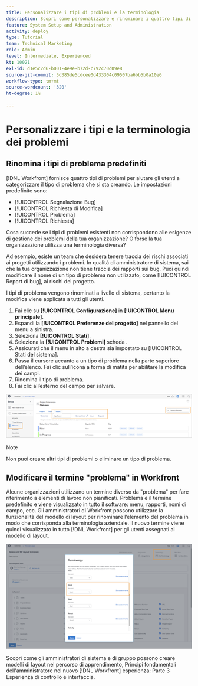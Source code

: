 ```yaml
---
title: Personalizzare i tipi di problemi e la terminologia
description: Scopri come personalizzare e rinominare i quattro tipi di problemi predefiniti in base alle esigenze della tua organizzazione.
feature: System Setup and Administration
activity: deploy
type: Tutorial
team: Technical Marketing
role: Admin
level: Intermediate, Experienced
kt: 10021
exl-id: d1e5c2d6-b001-4e9e-b72d-c792c70d09e8
source-git-commit: 5d385de5cdcee0d433304c09507ba6bb5b0a10e6
workflow-type: tm+mt
source-wordcount: '320'
ht-degree: 1%

---
```


# Personalizzare i tipi e la terminologia dei problemi

## Rinomina i tipi di problema predefiniti

[!DNL Workfront] fornisce quattro tipi di problemi per aiutare gli utenti a categorizzare il tipo di problema che si sta creando. Le impostazioni predefinite sono:

* [!UICONTROL Segnalazione Bug]
* [!UICONTROL Richiesta di Modifica]
* [!UICONTROL Problema]
* [!UICONTROL Richiesta]

Cosa succede se i tipi di problemi esistenti non corrispondono alle esigenze di gestione dei problemi della tua organizzazione? O forse la tua organizzazione utilizza una terminologia diversa?

Ad esempio, esiste un team che desidera tenere traccia dei rischi associati ai progetti utilizzando i problemi. In qualità di amministratore di sistema, sai che la tua organizzazione non tiene traccia dei rapporti sui bug. Puoi quindi modificare il nome di un tipo di problema non utilizzato, come [!UICONTROL Report di bug], ai rischi del progetto.

I tipi di problema vengono rinominati a livello di sistema, pertanto la modifica viene applicata a tutti gli utenti.

1. Fai clic su **[!UICONTROL Configurazione]** in **[!UICONTROL Menu principale]**.
1. Espandi la **[!UICONTROL Preferenze del progetto]** nel pannello del menu a sinistra.
1. Seleziona **[!UICONTROL Stati]**.
1. Seleziona la **[!UICONTROL Problemi]** scheda .
1. Assicurati che il menu in alto a destra sia impostato su [!UICONTROL Stati del sistema].
1. Passa il cursore accanto a un tipo di problema nella parte superiore dell’elenco. Fai clic sull’icona a forma di matita per abilitare la modifica dei campi.
1. Rinomina il tipo di problema.
1. Fai clic all’esterno del campo per salvare.

![[!UICONTROL Problemi] della scheda [!UICONTROL Stati] in [!UICONTROL Configurazione]](assets/admin-fund-issue-types.png)

>[!NOTE]
>
>Non puoi creare altri tipi di problemi o eliminare un tipo di problema.

<!---
learn more URLs
Customize default issue types
--->

## Modificare il termine &quot;problema&quot; in Workfront

Alcune organizzazioni utilizzano un termine diverso da &quot;problema&quot; per fare riferimento a elementi di lavoro non pianificati. Problema è il termine predefinito e viene visualizzato in tutto il software: menu, rapporti, nomi di campo, ecc.
Gli amministratori di Workfront possono utilizzare la funzionalità del modello di layout per rinominare l’elemento del problema in modo che corrisponda alla terminologia aziendale. Il nuovo termine viene quindi visualizzato in tutto [!DNL Workfront] per gli utenti assegnati al modello di layout.

![[!UICONTROL Terminologia] finestra con [!UICONTROL Problema] evidenziato](assets/admin-fund-issue-custom-terminology.png)

<!---
paragraph below needs a hyperlink
--->

Scopri come gli amministratori di sistema e di gruppo possono creare modelli di layout nel percorso di apprendimento, Principi fondamentali dell&#39;amministratore nel nuovo [!DNL Workfront] esperienza: Parte 3 Esperienza di controllo e interfaccia.

<!---
learn more URLs
Create and manage layout templates
--->
